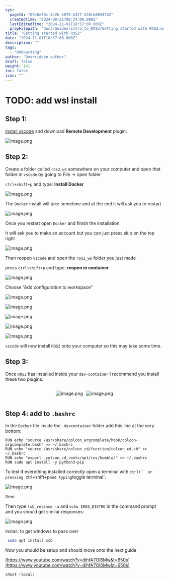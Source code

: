 ```yaml
---
sys:
  pageId: "89e0a78c-4e2b-4070-b327-d28cb0694742"
  createdTime: "2024-08-21T00:24:00.000Z"
  lastEditedTime: "2024-11-01T18:57:00.000Z"
  propFilepath: "docs/Guides/intro_to_ROS2/Getting started with ROS2.md"
title: "Getting started with ROS2"
date: "2024-11-01T18:57:00.000Z"
description: ""
tags:
  - "Onboarding"
author: "Overridden author"
draft: false
weight: 141
toc: false
icon: ""
---
```


# TODO: add wsl install

## Step 1:

[Install vscode](https://code.visualstudio.com/download) and download **Remote Development** plugin:

![image.png](https://prod-files-secure.s3.us-west-2.amazonaws.com/d518164a-d88e-44d1-a4ee-3adb3bd8bce0/efb52993-1881-4a40-b95e-6f020334f022/image.png?X-Amz-Algorithm=AWS4-HMAC-SHA256&X-Amz-Content-Sha256=UNSIGNED-PAYLOAD&X-Amz-Credential=ASIAZI2LB466ZTQQ6ZQT%2F20250131%2Fus-west-2%2Fs3%2Faws4_request&X-Amz-Date=20250131T081010Z&X-Amz-Expires=3600&X-Amz-Security-Token=IQoJb3JpZ2luX2VjELD%2F%2F%2F%2F%2F%2F%2F%2F%2F%2FwEaCXVzLXdlc3QtMiJIMEYCIQCb34xmXtuXCciQJkjbBppoGPuzB%2BUvYczxK%2FLf4IJq8wIhALuoUpDLx9d2pNLq566VztMj%2FbmRvA8fGkgDRjPqpQG%2BKogECLn%2F%2F%2F%2F%2F%2F%2F%2F%2F%2FwEQABoMNjM3NDIzMTgzODA1IgyuI3kXi6eHmuQfdJkq3AOMrWCSSX6OUx8VjWa9%2BXd2cC%2FgvBvz8IBh74VSs8twApsyupqKFyKC7W%2FX3iV6D7gOBqNI%2FAuyrmENIS6NCTSERwYLDUbx0HYjXD9YjPGbD1fyof0xPBfKHNgqvIfPYYO9ouwOfRRym72neEh8QDiZR2TgniV36DGS3FDEeLzqYE6LKrJhd6hDlLNXmFVA7RCMWxdAwWa%2BMZp%2FHeL73XQTSVQuQs2K9vmz9kDftoBjZXwDaJG%2Bp491ceqdahvI%2BVs0OetUqBlTSKqA6ENpPAUvNOsopl7u3Oc5V7%2Fquo2%2FLsVMN%2FfeK4nyYox5TZPayEXXVQG7Z3MnYBhq%2Bvnlx9PesvzypAKQ%2BA5JXqnI8%2BTB9m%2F78fTFmBxMDDVieHdF7ZmslN3D1My6iUgE%2Bw43dlhsAPkpMB4iQn4HtijNlOV8%2BdQ%2FWOVqOYRAs1werspuL6NMPWRsXzlsqwIo9zHk%2Fr4GKVyQ6LQ%2B0a%2BLUyqMu7L3hbAQV0OXYAoqr6ax%2Fem9EsQglKG3ZJ0F99CtK4Q%2FW71bNt7DGz1KAJZDc7O26%2FZkd%2F5N6k1dAe3DhvparB0PKJTmHnRTpd8s4mm5dBDmIcMXC%2Ff8WrtqUuX64eBefEwrRUKL%2FQFho%2FPZMwyOOTDp%2FvG8BjqkAb2JM%2BmrgD6cPN9FoHwMZg7NLrs5JumaYGCpi2kxnIosoXvLDiIduT6NDBe7AErsP19rMUBNvbJgvVeNi3yUT2GwH%2FQXCH5hvP8QS8iz1vnlXkqrVbidUG52GSrdoSV97f5kFWRmbvtymOfIGImjhlbroB4QaNlBBkKIvAf8N%2BETrVaBJFtr%2BQf2Jni2dasQE5MMmP5mw39zgH6RjpBTIQ7dNITu&X-Amz-Signature=10b88a5e2d2e7ffb9664cb742d46c3b59d8f1bb003f83c8ea619675d6eaf684f&X-Amz-SignedHeaders=host&x-id=GetObject)

## Step 2:

Create a folder called `ros2_ws` somewhere on your computer and open that folder in `vscode` by going to File → open folder 

`ctrl+shift+p` and type: **Install Docker**

![image.png](https://prod-files-secure.s3.us-west-2.amazonaws.com/d518164a-d88e-44d1-a4ee-3adb3bd8bce0/2269dc0e-1cd5-47ff-bceb-c04ad9b2eab0/image.png?X-Amz-Algorithm=AWS4-HMAC-SHA256&X-Amz-Content-Sha256=UNSIGNED-PAYLOAD&X-Amz-Credential=ASIAZI2LB466ZTQQ6ZQT%2F20250131%2Fus-west-2%2Fs3%2Faws4_request&X-Amz-Date=20250131T081010Z&X-Amz-Expires=3600&X-Amz-Security-Token=IQoJb3JpZ2luX2VjELD%2F%2F%2F%2F%2F%2F%2F%2F%2F%2FwEaCXVzLXdlc3QtMiJIMEYCIQCb34xmXtuXCciQJkjbBppoGPuzB%2BUvYczxK%2FLf4IJq8wIhALuoUpDLx9d2pNLq566VztMj%2FbmRvA8fGkgDRjPqpQG%2BKogECLn%2F%2F%2F%2F%2F%2F%2F%2F%2F%2FwEQABoMNjM3NDIzMTgzODA1IgyuI3kXi6eHmuQfdJkq3AOMrWCSSX6OUx8VjWa9%2BXd2cC%2FgvBvz8IBh74VSs8twApsyupqKFyKC7W%2FX3iV6D7gOBqNI%2FAuyrmENIS6NCTSERwYLDUbx0HYjXD9YjPGbD1fyof0xPBfKHNgqvIfPYYO9ouwOfRRym72neEh8QDiZR2TgniV36DGS3FDEeLzqYE6LKrJhd6hDlLNXmFVA7RCMWxdAwWa%2BMZp%2FHeL73XQTSVQuQs2K9vmz9kDftoBjZXwDaJG%2Bp491ceqdahvI%2BVs0OetUqBlTSKqA6ENpPAUvNOsopl7u3Oc5V7%2Fquo2%2FLsVMN%2FfeK4nyYox5TZPayEXXVQG7Z3MnYBhq%2Bvnlx9PesvzypAKQ%2BA5JXqnI8%2BTB9m%2F78fTFmBxMDDVieHdF7ZmslN3D1My6iUgE%2Bw43dlhsAPkpMB4iQn4HtijNlOV8%2BdQ%2FWOVqOYRAs1werspuL6NMPWRsXzlsqwIo9zHk%2Fr4GKVyQ6LQ%2B0a%2BLUyqMu7L3hbAQV0OXYAoqr6ax%2Fem9EsQglKG3ZJ0F99CtK4Q%2FW71bNt7DGz1KAJZDc7O26%2FZkd%2F5N6k1dAe3DhvparB0PKJTmHnRTpd8s4mm5dBDmIcMXC%2Ff8WrtqUuX64eBefEwrRUKL%2FQFho%2FPZMwyOOTDp%2FvG8BjqkAb2JM%2BmrgD6cPN9FoHwMZg7NLrs5JumaYGCpi2kxnIosoXvLDiIduT6NDBe7AErsP19rMUBNvbJgvVeNi3yUT2GwH%2FQXCH5hvP8QS8iz1vnlXkqrVbidUG52GSrdoSV97f5kFWRmbvtymOfIGImjhlbroB4QaNlBBkKIvAf8N%2BETrVaBJFtr%2BQf2Jni2dasQE5MMmP5mw39zgH6RjpBTIQ7dNITu&X-Amz-Signature=08407039d4f9fd59d01f5af0cd533df834181e461f81d4d1d150adec3c458a8a&X-Amz-SignedHeaders=host&x-id=GetObject)

The `Docker` install will take sometime and at the end it will ask you to restart

![image.png](https://prod-files-secure.s3.us-west-2.amazonaws.com/d518164a-d88e-44d1-a4ee-3adb3bd8bce0/ed233f78-be33-4b1f-b89c-9c346c0e961e/image.png?X-Amz-Algorithm=AWS4-HMAC-SHA256&X-Amz-Content-Sha256=UNSIGNED-PAYLOAD&X-Amz-Credential=ASIAZI2LB466ZTQQ6ZQT%2F20250131%2Fus-west-2%2Fs3%2Faws4_request&X-Amz-Date=20250131T081010Z&X-Amz-Expires=3600&X-Amz-Security-Token=IQoJb3JpZ2luX2VjELD%2F%2F%2F%2F%2F%2F%2F%2F%2F%2FwEaCXVzLXdlc3QtMiJIMEYCIQCb34xmXtuXCciQJkjbBppoGPuzB%2BUvYczxK%2FLf4IJq8wIhALuoUpDLx9d2pNLq566VztMj%2FbmRvA8fGkgDRjPqpQG%2BKogECLn%2F%2F%2F%2F%2F%2F%2F%2F%2F%2FwEQABoMNjM3NDIzMTgzODA1IgyuI3kXi6eHmuQfdJkq3AOMrWCSSX6OUx8VjWa9%2BXd2cC%2FgvBvz8IBh74VSs8twApsyupqKFyKC7W%2FX3iV6D7gOBqNI%2FAuyrmENIS6NCTSERwYLDUbx0HYjXD9YjPGbD1fyof0xPBfKHNgqvIfPYYO9ouwOfRRym72neEh8QDiZR2TgniV36DGS3FDEeLzqYE6LKrJhd6hDlLNXmFVA7RCMWxdAwWa%2BMZp%2FHeL73XQTSVQuQs2K9vmz9kDftoBjZXwDaJG%2Bp491ceqdahvI%2BVs0OetUqBlTSKqA6ENpPAUvNOsopl7u3Oc5V7%2Fquo2%2FLsVMN%2FfeK4nyYox5TZPayEXXVQG7Z3MnYBhq%2Bvnlx9PesvzypAKQ%2BA5JXqnI8%2BTB9m%2F78fTFmBxMDDVieHdF7ZmslN3D1My6iUgE%2Bw43dlhsAPkpMB4iQn4HtijNlOV8%2BdQ%2FWOVqOYRAs1werspuL6NMPWRsXzlsqwIo9zHk%2Fr4GKVyQ6LQ%2B0a%2BLUyqMu7L3hbAQV0OXYAoqr6ax%2Fem9EsQglKG3ZJ0F99CtK4Q%2FW71bNt7DGz1KAJZDc7O26%2FZkd%2F5N6k1dAe3DhvparB0PKJTmHnRTpd8s4mm5dBDmIcMXC%2Ff8WrtqUuX64eBefEwrRUKL%2FQFho%2FPZMwyOOTDp%2FvG8BjqkAb2JM%2BmrgD6cPN9FoHwMZg7NLrs5JumaYGCpi2kxnIosoXvLDiIduT6NDBe7AErsP19rMUBNvbJgvVeNi3yUT2GwH%2FQXCH5hvP8QS8iz1vnlXkqrVbidUG52GSrdoSV97f5kFWRmbvtymOfIGImjhlbroB4QaNlBBkKIvAf8N%2BETrVaBJFtr%2BQf2Jni2dasQE5MMmP5mw39zgH6RjpBTIQ7dNITu&X-Amz-Signature=ed5e89c40095387b0a52cb02de5837c8b17d99cbc309577d19bc8fd108298b25&X-Amz-SignedHeaders=host&x-id=GetObject)

Once you restart open `Docker` and finish the installation

It will ask you to make an account but you can just press skip on the top right

![image.png](https://prod-files-secure.s3.us-west-2.amazonaws.com/d518164a-d88e-44d1-a4ee-3adb3bd8bce0/21010ad9-1659-4fd9-9f59-9932a09b2a3d/image.png?X-Amz-Algorithm=AWS4-HMAC-SHA256&X-Amz-Content-Sha256=UNSIGNED-PAYLOAD&X-Amz-Credential=ASIAZI2LB466ZTQQ6ZQT%2F20250131%2Fus-west-2%2Fs3%2Faws4_request&X-Amz-Date=20250131T081010Z&X-Amz-Expires=3600&X-Amz-Security-Token=IQoJb3JpZ2luX2VjELD%2F%2F%2F%2F%2F%2F%2F%2F%2F%2FwEaCXVzLXdlc3QtMiJIMEYCIQCb34xmXtuXCciQJkjbBppoGPuzB%2BUvYczxK%2FLf4IJq8wIhALuoUpDLx9d2pNLq566VztMj%2FbmRvA8fGkgDRjPqpQG%2BKogECLn%2F%2F%2F%2F%2F%2F%2F%2F%2F%2FwEQABoMNjM3NDIzMTgzODA1IgyuI3kXi6eHmuQfdJkq3AOMrWCSSX6OUx8VjWa9%2BXd2cC%2FgvBvz8IBh74VSs8twApsyupqKFyKC7W%2FX3iV6D7gOBqNI%2FAuyrmENIS6NCTSERwYLDUbx0HYjXD9YjPGbD1fyof0xPBfKHNgqvIfPYYO9ouwOfRRym72neEh8QDiZR2TgniV36DGS3FDEeLzqYE6LKrJhd6hDlLNXmFVA7RCMWxdAwWa%2BMZp%2FHeL73XQTSVQuQs2K9vmz9kDftoBjZXwDaJG%2Bp491ceqdahvI%2BVs0OetUqBlTSKqA6ENpPAUvNOsopl7u3Oc5V7%2Fquo2%2FLsVMN%2FfeK4nyYox5TZPayEXXVQG7Z3MnYBhq%2Bvnlx9PesvzypAKQ%2BA5JXqnI8%2BTB9m%2F78fTFmBxMDDVieHdF7ZmslN3D1My6iUgE%2Bw43dlhsAPkpMB4iQn4HtijNlOV8%2BdQ%2FWOVqOYRAs1werspuL6NMPWRsXzlsqwIo9zHk%2Fr4GKVyQ6LQ%2B0a%2BLUyqMu7L3hbAQV0OXYAoqr6ax%2Fem9EsQglKG3ZJ0F99CtK4Q%2FW71bNt7DGz1KAJZDc7O26%2FZkd%2F5N6k1dAe3DhvparB0PKJTmHnRTpd8s4mm5dBDmIcMXC%2Ff8WrtqUuX64eBefEwrRUKL%2FQFho%2FPZMwyOOTDp%2FvG8BjqkAb2JM%2BmrgD6cPN9FoHwMZg7NLrs5JumaYGCpi2kxnIosoXvLDiIduT6NDBe7AErsP19rMUBNvbJgvVeNi3yUT2GwH%2FQXCH5hvP8QS8iz1vnlXkqrVbidUG52GSrdoSV97f5kFWRmbvtymOfIGImjhlbroB4QaNlBBkKIvAf8N%2BETrVaBJFtr%2BQf2Jni2dasQE5MMmP5mw39zgH6RjpBTIQ7dNITu&X-Amz-Signature=c1e6c92bb505599088cb8d2b0db3630550b1677f28f98246bd2a91cb879ba9c9&X-Amz-SignedHeaders=host&x-id=GetObject)

Then reopen `vscode` and open the `ros2_ws` folder you just made

press `ctrl+shift+p` and type: **reopen in container**

![image.png](https://prod-files-secure.s3.us-west-2.amazonaws.com/d518164a-d88e-44d1-a4ee-3adb3bd8bce0/4e93b8c2-41ad-488c-8095-c74205196118/image.png?X-Amz-Algorithm=AWS4-HMAC-SHA256&X-Amz-Content-Sha256=UNSIGNED-PAYLOAD&X-Amz-Credential=ASIAZI2LB466ZTQQ6ZQT%2F20250131%2Fus-west-2%2Fs3%2Faws4_request&X-Amz-Date=20250131T081010Z&X-Amz-Expires=3600&X-Amz-Security-Token=IQoJb3JpZ2luX2VjELD%2F%2F%2F%2F%2F%2F%2F%2F%2F%2FwEaCXVzLXdlc3QtMiJIMEYCIQCb34xmXtuXCciQJkjbBppoGPuzB%2BUvYczxK%2FLf4IJq8wIhALuoUpDLx9d2pNLq566VztMj%2FbmRvA8fGkgDRjPqpQG%2BKogECLn%2F%2F%2F%2F%2F%2F%2F%2F%2F%2FwEQABoMNjM3NDIzMTgzODA1IgyuI3kXi6eHmuQfdJkq3AOMrWCSSX6OUx8VjWa9%2BXd2cC%2FgvBvz8IBh74VSs8twApsyupqKFyKC7W%2FX3iV6D7gOBqNI%2FAuyrmENIS6NCTSERwYLDUbx0HYjXD9YjPGbD1fyof0xPBfKHNgqvIfPYYO9ouwOfRRym72neEh8QDiZR2TgniV36DGS3FDEeLzqYE6LKrJhd6hDlLNXmFVA7RCMWxdAwWa%2BMZp%2FHeL73XQTSVQuQs2K9vmz9kDftoBjZXwDaJG%2Bp491ceqdahvI%2BVs0OetUqBlTSKqA6ENpPAUvNOsopl7u3Oc5V7%2Fquo2%2FLsVMN%2FfeK4nyYox5TZPayEXXVQG7Z3MnYBhq%2Bvnlx9PesvzypAKQ%2BA5JXqnI8%2BTB9m%2F78fTFmBxMDDVieHdF7ZmslN3D1My6iUgE%2Bw43dlhsAPkpMB4iQn4HtijNlOV8%2BdQ%2FWOVqOYRAs1werspuL6NMPWRsXzlsqwIo9zHk%2Fr4GKVyQ6LQ%2B0a%2BLUyqMu7L3hbAQV0OXYAoqr6ax%2Fem9EsQglKG3ZJ0F99CtK4Q%2FW71bNt7DGz1KAJZDc7O26%2FZkd%2F5N6k1dAe3DhvparB0PKJTmHnRTpd8s4mm5dBDmIcMXC%2Ff8WrtqUuX64eBefEwrRUKL%2FQFho%2FPZMwyOOTDp%2FvG8BjqkAb2JM%2BmrgD6cPN9FoHwMZg7NLrs5JumaYGCpi2kxnIosoXvLDiIduT6NDBe7AErsP19rMUBNvbJgvVeNi3yUT2GwH%2FQXCH5hvP8QS8iz1vnlXkqrVbidUG52GSrdoSV97f5kFWRmbvtymOfIGImjhlbroB4QaNlBBkKIvAf8N%2BETrVaBJFtr%2BQf2Jni2dasQE5MMmP5mw39zgH6RjpBTIQ7dNITu&X-Amz-Signature=da29181d59df7ae770eeb706acfdbfd391d084d87e2e9640ec9c2fce161ae0ec&X-Amz-SignedHeaders=host&x-id=GetObject)

Choose “Add configuration to workspace”

![image.png](https://prod-files-secure.s3.us-west-2.amazonaws.com/d518164a-d88e-44d1-a4ee-3adb3bd8bce0/9560b282-5060-4989-ba37-97e7b2c22476/image.png?X-Amz-Algorithm=AWS4-HMAC-SHA256&X-Amz-Content-Sha256=UNSIGNED-PAYLOAD&X-Amz-Credential=ASIAZI2LB466ZTQQ6ZQT%2F20250131%2Fus-west-2%2Fs3%2Faws4_request&X-Amz-Date=20250131T081010Z&X-Amz-Expires=3600&X-Amz-Security-Token=IQoJb3JpZ2luX2VjELD%2F%2F%2F%2F%2F%2F%2F%2F%2F%2FwEaCXVzLXdlc3QtMiJIMEYCIQCb34xmXtuXCciQJkjbBppoGPuzB%2BUvYczxK%2FLf4IJq8wIhALuoUpDLx9d2pNLq566VztMj%2FbmRvA8fGkgDRjPqpQG%2BKogECLn%2F%2F%2F%2F%2F%2F%2F%2F%2F%2FwEQABoMNjM3NDIzMTgzODA1IgyuI3kXi6eHmuQfdJkq3AOMrWCSSX6OUx8VjWa9%2BXd2cC%2FgvBvz8IBh74VSs8twApsyupqKFyKC7W%2FX3iV6D7gOBqNI%2FAuyrmENIS6NCTSERwYLDUbx0HYjXD9YjPGbD1fyof0xPBfKHNgqvIfPYYO9ouwOfRRym72neEh8QDiZR2TgniV36DGS3FDEeLzqYE6LKrJhd6hDlLNXmFVA7RCMWxdAwWa%2BMZp%2FHeL73XQTSVQuQs2K9vmz9kDftoBjZXwDaJG%2Bp491ceqdahvI%2BVs0OetUqBlTSKqA6ENpPAUvNOsopl7u3Oc5V7%2Fquo2%2FLsVMN%2FfeK4nyYox5TZPayEXXVQG7Z3MnYBhq%2Bvnlx9PesvzypAKQ%2BA5JXqnI8%2BTB9m%2F78fTFmBxMDDVieHdF7ZmslN3D1My6iUgE%2Bw43dlhsAPkpMB4iQn4HtijNlOV8%2BdQ%2FWOVqOYRAs1werspuL6NMPWRsXzlsqwIo9zHk%2Fr4GKVyQ6LQ%2B0a%2BLUyqMu7L3hbAQV0OXYAoqr6ax%2Fem9EsQglKG3ZJ0F99CtK4Q%2FW71bNt7DGz1KAJZDc7O26%2FZkd%2F5N6k1dAe3DhvparB0PKJTmHnRTpd8s4mm5dBDmIcMXC%2Ff8WrtqUuX64eBefEwrRUKL%2FQFho%2FPZMwyOOTDp%2FvG8BjqkAb2JM%2BmrgD6cPN9FoHwMZg7NLrs5JumaYGCpi2kxnIosoXvLDiIduT6NDBe7AErsP19rMUBNvbJgvVeNi3yUT2GwH%2FQXCH5hvP8QS8iz1vnlXkqrVbidUG52GSrdoSV97f5kFWRmbvtymOfIGImjhlbroB4QaNlBBkKIvAf8N%2BETrVaBJFtr%2BQf2Jni2dasQE5MMmP5mw39zgH6RjpBTIQ7dNITu&X-Amz-Signature=2b3a179243646b7295f1f2a99d6815959311a895ffa69dd01ec07268537609f9&X-Amz-SignedHeaders=host&x-id=GetObject)

![image.png](https://prod-files-secure.s3.us-west-2.amazonaws.com/d518164a-d88e-44d1-a4ee-3adb3bd8bce0/2ee63f81-886b-48e8-a553-dc6e5eac99e4/image.png?X-Amz-Algorithm=AWS4-HMAC-SHA256&X-Amz-Content-Sha256=UNSIGNED-PAYLOAD&X-Amz-Credential=ASIAZI2LB466ZTQQ6ZQT%2F20250131%2Fus-west-2%2Fs3%2Faws4_request&X-Amz-Date=20250131T081010Z&X-Amz-Expires=3600&X-Amz-Security-Token=IQoJb3JpZ2luX2VjELD%2F%2F%2F%2F%2F%2F%2F%2F%2F%2FwEaCXVzLXdlc3QtMiJIMEYCIQCb34xmXtuXCciQJkjbBppoGPuzB%2BUvYczxK%2FLf4IJq8wIhALuoUpDLx9d2pNLq566VztMj%2FbmRvA8fGkgDRjPqpQG%2BKogECLn%2F%2F%2F%2F%2F%2F%2F%2F%2F%2FwEQABoMNjM3NDIzMTgzODA1IgyuI3kXi6eHmuQfdJkq3AOMrWCSSX6OUx8VjWa9%2BXd2cC%2FgvBvz8IBh74VSs8twApsyupqKFyKC7W%2FX3iV6D7gOBqNI%2FAuyrmENIS6NCTSERwYLDUbx0HYjXD9YjPGbD1fyof0xPBfKHNgqvIfPYYO9ouwOfRRym72neEh8QDiZR2TgniV36DGS3FDEeLzqYE6LKrJhd6hDlLNXmFVA7RCMWxdAwWa%2BMZp%2FHeL73XQTSVQuQs2K9vmz9kDftoBjZXwDaJG%2Bp491ceqdahvI%2BVs0OetUqBlTSKqA6ENpPAUvNOsopl7u3Oc5V7%2Fquo2%2FLsVMN%2FfeK4nyYox5TZPayEXXVQG7Z3MnYBhq%2Bvnlx9PesvzypAKQ%2BA5JXqnI8%2BTB9m%2F78fTFmBxMDDVieHdF7ZmslN3D1My6iUgE%2Bw43dlhsAPkpMB4iQn4HtijNlOV8%2BdQ%2FWOVqOYRAs1werspuL6NMPWRsXzlsqwIo9zHk%2Fr4GKVyQ6LQ%2B0a%2BLUyqMu7L3hbAQV0OXYAoqr6ax%2Fem9EsQglKG3ZJ0F99CtK4Q%2FW71bNt7DGz1KAJZDc7O26%2FZkd%2F5N6k1dAe3DhvparB0PKJTmHnRTpd8s4mm5dBDmIcMXC%2Ff8WrtqUuX64eBefEwrRUKL%2FQFho%2FPZMwyOOTDp%2FvG8BjqkAb2JM%2BmrgD6cPN9FoHwMZg7NLrs5JumaYGCpi2kxnIosoXvLDiIduT6NDBe7AErsP19rMUBNvbJgvVeNi3yUT2GwH%2FQXCH5hvP8QS8iz1vnlXkqrVbidUG52GSrdoSV97f5kFWRmbvtymOfIGImjhlbroB4QaNlBBkKIvAf8N%2BETrVaBJFtr%2BQf2Jni2dasQE5MMmP5mw39zgH6RjpBTIQ7dNITu&X-Amz-Signature=4d3003a0f9f1a6621fbe194c9e0ff66eae6bb619a90354e526a537bc06781739&X-Amz-SignedHeaders=host&x-id=GetObject)

![image.png](https://prod-files-secure.s3.us-west-2.amazonaws.com/d518164a-d88e-44d1-a4ee-3adb3bd8bce0/ae1580b2-b048-407e-aed9-b584224a7a04/image.png?X-Amz-Algorithm=AWS4-HMAC-SHA256&X-Amz-Content-Sha256=UNSIGNED-PAYLOAD&X-Amz-Credential=ASIAZI2LB466ZTQQ6ZQT%2F20250131%2Fus-west-2%2Fs3%2Faws4_request&X-Amz-Date=20250131T081010Z&X-Amz-Expires=3600&X-Amz-Security-Token=IQoJb3JpZ2luX2VjELD%2F%2F%2F%2F%2F%2F%2F%2F%2F%2FwEaCXVzLXdlc3QtMiJIMEYCIQCb34xmXtuXCciQJkjbBppoGPuzB%2BUvYczxK%2FLf4IJq8wIhALuoUpDLx9d2pNLq566VztMj%2FbmRvA8fGkgDRjPqpQG%2BKogECLn%2F%2F%2F%2F%2F%2F%2F%2F%2F%2FwEQABoMNjM3NDIzMTgzODA1IgyuI3kXi6eHmuQfdJkq3AOMrWCSSX6OUx8VjWa9%2BXd2cC%2FgvBvz8IBh74VSs8twApsyupqKFyKC7W%2FX3iV6D7gOBqNI%2FAuyrmENIS6NCTSERwYLDUbx0HYjXD9YjPGbD1fyof0xPBfKHNgqvIfPYYO9ouwOfRRym72neEh8QDiZR2TgniV36DGS3FDEeLzqYE6LKrJhd6hDlLNXmFVA7RCMWxdAwWa%2BMZp%2FHeL73XQTSVQuQs2K9vmz9kDftoBjZXwDaJG%2Bp491ceqdahvI%2BVs0OetUqBlTSKqA6ENpPAUvNOsopl7u3Oc5V7%2Fquo2%2FLsVMN%2FfeK4nyYox5TZPayEXXVQG7Z3MnYBhq%2Bvnlx9PesvzypAKQ%2BA5JXqnI8%2BTB9m%2F78fTFmBxMDDVieHdF7ZmslN3D1My6iUgE%2Bw43dlhsAPkpMB4iQn4HtijNlOV8%2BdQ%2FWOVqOYRAs1werspuL6NMPWRsXzlsqwIo9zHk%2Fr4GKVyQ6LQ%2B0a%2BLUyqMu7L3hbAQV0OXYAoqr6ax%2Fem9EsQglKG3ZJ0F99CtK4Q%2FW71bNt7DGz1KAJZDc7O26%2FZkd%2F5N6k1dAe3DhvparB0PKJTmHnRTpd8s4mm5dBDmIcMXC%2Ff8WrtqUuX64eBefEwrRUKL%2FQFho%2FPZMwyOOTDp%2FvG8BjqkAb2JM%2BmrgD6cPN9FoHwMZg7NLrs5JumaYGCpi2kxnIosoXvLDiIduT6NDBe7AErsP19rMUBNvbJgvVeNi3yUT2GwH%2FQXCH5hvP8QS8iz1vnlXkqrVbidUG52GSrdoSV97f5kFWRmbvtymOfIGImjhlbroB4QaNlBBkKIvAf8N%2BETrVaBJFtr%2BQf2Jni2dasQE5MMmP5mw39zgH6RjpBTIQ7dNITu&X-Amz-Signature=769116806f1445346ccafadc7444f16f4c7ec831c605e1a4e5131ac946169806&X-Amz-SignedHeaders=host&x-id=GetObject)

![image.png](https://prod-files-secure.s3.us-west-2.amazonaws.com/d518164a-d88e-44d1-a4ee-3adb3bd8bce0/53255b28-f75e-430f-b9e3-c0ac8577e42b/image.png?X-Amz-Algorithm=AWS4-HMAC-SHA256&X-Amz-Content-Sha256=UNSIGNED-PAYLOAD&X-Amz-Credential=ASIAZI2LB466ZTQQ6ZQT%2F20250131%2Fus-west-2%2Fs3%2Faws4_request&X-Amz-Date=20250131T081010Z&X-Amz-Expires=3600&X-Amz-Security-Token=IQoJb3JpZ2luX2VjELD%2F%2F%2F%2F%2F%2F%2F%2F%2F%2FwEaCXVzLXdlc3QtMiJIMEYCIQCb34xmXtuXCciQJkjbBppoGPuzB%2BUvYczxK%2FLf4IJq8wIhALuoUpDLx9d2pNLq566VztMj%2FbmRvA8fGkgDRjPqpQG%2BKogECLn%2F%2F%2F%2F%2F%2F%2F%2F%2F%2FwEQABoMNjM3NDIzMTgzODA1IgyuI3kXi6eHmuQfdJkq3AOMrWCSSX6OUx8VjWa9%2BXd2cC%2FgvBvz8IBh74VSs8twApsyupqKFyKC7W%2FX3iV6D7gOBqNI%2FAuyrmENIS6NCTSERwYLDUbx0HYjXD9YjPGbD1fyof0xPBfKHNgqvIfPYYO9ouwOfRRym72neEh8QDiZR2TgniV36DGS3FDEeLzqYE6LKrJhd6hDlLNXmFVA7RCMWxdAwWa%2BMZp%2FHeL73XQTSVQuQs2K9vmz9kDftoBjZXwDaJG%2Bp491ceqdahvI%2BVs0OetUqBlTSKqA6ENpPAUvNOsopl7u3Oc5V7%2Fquo2%2FLsVMN%2FfeK4nyYox5TZPayEXXVQG7Z3MnYBhq%2Bvnlx9PesvzypAKQ%2BA5JXqnI8%2BTB9m%2F78fTFmBxMDDVieHdF7ZmslN3D1My6iUgE%2Bw43dlhsAPkpMB4iQn4HtijNlOV8%2BdQ%2FWOVqOYRAs1werspuL6NMPWRsXzlsqwIo9zHk%2Fr4GKVyQ6LQ%2B0a%2BLUyqMu7L3hbAQV0OXYAoqr6ax%2Fem9EsQglKG3ZJ0F99CtK4Q%2FW71bNt7DGz1KAJZDc7O26%2FZkd%2F5N6k1dAe3DhvparB0PKJTmHnRTpd8s4mm5dBDmIcMXC%2Ff8WrtqUuX64eBefEwrRUKL%2FQFho%2FPZMwyOOTDp%2FvG8BjqkAb2JM%2BmrgD6cPN9FoHwMZg7NLrs5JumaYGCpi2kxnIosoXvLDiIduT6NDBe7AErsP19rMUBNvbJgvVeNi3yUT2GwH%2FQXCH5hvP8QS8iz1vnlXkqrVbidUG52GSrdoSV97f5kFWRmbvtymOfIGImjhlbroB4QaNlBBkKIvAf8N%2BETrVaBJFtr%2BQf2Jni2dasQE5MMmP5mw39zgH6RjpBTIQ7dNITu&X-Amz-Signature=73cc7981968b00a5ee129467b03a4143b9844af878c43eed52033818b3c3e643&X-Amz-SignedHeaders=host&x-id=GetObject)

![image.png](https://prod-files-secure.s3.us-west-2.amazonaws.com/d518164a-d88e-44d1-a4ee-3adb3bd8bce0/7c562767-5af9-4ffb-97d1-327bcdf4ee00/image.png?X-Amz-Algorithm=AWS4-HMAC-SHA256&X-Amz-Content-Sha256=UNSIGNED-PAYLOAD&X-Amz-Credential=ASIAZI2LB466ZTQQ6ZQT%2F20250131%2Fus-west-2%2Fs3%2Faws4_request&X-Amz-Date=20250131T081010Z&X-Amz-Expires=3600&X-Amz-Security-Token=IQoJb3JpZ2luX2VjELD%2F%2F%2F%2F%2F%2F%2F%2F%2F%2FwEaCXVzLXdlc3QtMiJIMEYCIQCb34xmXtuXCciQJkjbBppoGPuzB%2BUvYczxK%2FLf4IJq8wIhALuoUpDLx9d2pNLq566VztMj%2FbmRvA8fGkgDRjPqpQG%2BKogECLn%2F%2F%2F%2F%2F%2F%2F%2F%2F%2FwEQABoMNjM3NDIzMTgzODA1IgyuI3kXi6eHmuQfdJkq3AOMrWCSSX6OUx8VjWa9%2BXd2cC%2FgvBvz8IBh74VSs8twApsyupqKFyKC7W%2FX3iV6D7gOBqNI%2FAuyrmENIS6NCTSERwYLDUbx0HYjXD9YjPGbD1fyof0xPBfKHNgqvIfPYYO9ouwOfRRym72neEh8QDiZR2TgniV36DGS3FDEeLzqYE6LKrJhd6hDlLNXmFVA7RCMWxdAwWa%2BMZp%2FHeL73XQTSVQuQs2K9vmz9kDftoBjZXwDaJG%2Bp491ceqdahvI%2BVs0OetUqBlTSKqA6ENpPAUvNOsopl7u3Oc5V7%2Fquo2%2FLsVMN%2FfeK4nyYox5TZPayEXXVQG7Z3MnYBhq%2Bvnlx9PesvzypAKQ%2BA5JXqnI8%2BTB9m%2F78fTFmBxMDDVieHdF7ZmslN3D1My6iUgE%2Bw43dlhsAPkpMB4iQn4HtijNlOV8%2BdQ%2FWOVqOYRAs1werspuL6NMPWRsXzlsqwIo9zHk%2Fr4GKVyQ6LQ%2B0a%2BLUyqMu7L3hbAQV0OXYAoqr6ax%2Fem9EsQglKG3ZJ0F99CtK4Q%2FW71bNt7DGz1KAJZDc7O26%2FZkd%2F5N6k1dAe3DhvparB0PKJTmHnRTpd8s4mm5dBDmIcMXC%2Ff8WrtqUuX64eBefEwrRUKL%2FQFho%2FPZMwyOOTDp%2FvG8BjqkAb2JM%2BmrgD6cPN9FoHwMZg7NLrs5JumaYGCpi2kxnIosoXvLDiIduT6NDBe7AErsP19rMUBNvbJgvVeNi3yUT2GwH%2FQXCH5hvP8QS8iz1vnlXkqrVbidUG52GSrdoSV97f5kFWRmbvtymOfIGImjhlbroB4QaNlBBkKIvAf8N%2BETrVaBJFtr%2BQf2Jni2dasQE5MMmP5mw39zgH6RjpBTIQ7dNITu&X-Amz-Signature=e09eca9d13acb22484bb86ca9eec70cf0d8f5858624642ce7f670c40dc1b9c72&X-Amz-SignedHeaders=host&x-id=GetObject)

`vscode` will now install `ROS2` onto your computer so this may take some time.

## Step 3:

Once `ROS2` has installed inside your `dev-container` I recommend you install these two plugins:

<div style="display: flex;flex-direction: row; column-gap:10px; max-width: 630px;justify-content: center;">
<div>

![image.png](https://prod-files-secure.s3.us-west-2.amazonaws.com/d518164a-d88e-44d1-a4ee-3adb3bd8bce0/3fc3d550-5a54-4ba1-ba6b-faa01cdb7369/image.png?X-Amz-Algorithm=AWS4-HMAC-SHA256&X-Amz-Content-Sha256=UNSIGNED-PAYLOAD&X-Amz-Credential=ASIAZI2LB466SIVZLW6T%2F20250131%2Fus-west-2%2Fs3%2Faws4_request&X-Amz-Date=20250131T081013Z&X-Amz-Expires=3600&X-Amz-Security-Token=IQoJb3JpZ2luX2VjELD%2F%2F%2F%2F%2F%2F%2F%2F%2F%2FwEaCXVzLXdlc3QtMiJGMEQCIEACdw%2FGxng4i8aSUVmWVqlefoKUWkznv9P2qEIuhBVFAiANoYG9j7CwEhctGDIUXRhUMll797ithHwr08fh%2FkBGiSqIBAi5%2F%2F%2F%2F%2F%2F%2F%2F%2F%2F8BEAAaDDYzNzQyMzE4MzgwNSIMSCIr5%2FQryko6lrmiKtwDp2bQ4ZLwmAFWT4BokUw%2Fts%2B5RxgKFldVgg57YGrA45%2Fw3HD3TC2QoeMekG%2FDbdVkTb3XNieDoXhJHo%2Bbs%2Fs4CuTy7k3y%2FqRrJR%2BovZT5rmn971WhTnwkY%2BztUNY60phS558c3ada4VV%2FiDft2Iu6Tsx35runF2D%2B3R0A1gVdiGX%2B4avcFidQ3Om8IWhB102A934abqKG2bnd3VUDMJ7npgkLijwxu3mibqqOyznwf%2Fx1R33kR3RBnWuRfap7I4MXBNVhicr8AKGeR%2FbPEtn%2BrlFOd9ssAaxOdy5wdT8OhATkz%2B9hHAzC4DsJirnxSAMZGuQt2VKx%2ByAvDPjNr78DcunsSRoh%2B9G8nWBh8xe9nwQ1VIdiIBooS7aIIaTFHLvh7AtU3fu59h%2BJ8eiyaTQJaZshOuTKPlMTPdUoQtE6TEqAfmTY%2F8njG2cSMO8DnAwdEPKWNfliwzTK9CegADeBjw2%2BXLG5h60xcKkL%2BCzZDs1O9UmmKL9RwLX%2FOu%2FfsHioqOAzOndpNkaf9Wv%2FMHQ4b5of7BtX4V4yoo6wIqzhJ9cQ5Sny7kHjgGs8NYzfgE5YnxbLVGTm1PMz2RMzL%2BDIaxSfv1aoue0z%2FM40G3RR93v8is6Ar3vZDchWsY8w6%2F%2FxvAY6pgG0pz2ECEJ3DWjanF6ZUI9kqjKPx6piP8HqJORXb600u3kG5plEp0naNxtrDUhBWQ1zsUXQdIhyVgiuMRn7isBezlmtEKUaoXbzbVTXdNicQqR42iXwTwtXlYIk5bmjuLHfxHCmxchS%2Bn%2FCpyEagcetL9zl%2FlvwzjTi%2F1UzLKnR1ED1%2F%2BFX0njAd9khrefoka8yFpnmtQg0uRanAi2EvmxiO6LgUJqP&X-Amz-Signature=b995a58e6d3832d15be3c63054e006606e0283ba9a2294ec4e4d15d860710425&X-Amz-SignedHeaders=host&x-id=GetObject)

</div>
<div>

![image.png](https://prod-files-secure.s3.us-west-2.amazonaws.com/d518164a-d88e-44d1-a4ee-3adb3bd8bce0/d994cc66-13c2-4093-a5a3-f84cf4601a82/image.png?X-Amz-Algorithm=AWS4-HMAC-SHA256&X-Amz-Content-Sha256=UNSIGNED-PAYLOAD&X-Amz-Credential=ASIAZI2LB4665FWQVV6L%2F20250131%2Fus-west-2%2Fs3%2Faws4_request&X-Amz-Date=20250131T081013Z&X-Amz-Expires=3600&X-Amz-Security-Token=IQoJb3JpZ2luX2VjELD%2F%2F%2F%2F%2F%2F%2F%2F%2F%2FwEaCXVzLXdlc3QtMiJIMEYCIQC0C2dqr0xmKc3J23zZVZuzPB%2FcCWDsvL4mczGkmAfFeAIhAP%2F4MMhd3o8PxMaLjIVBewyhbfDSSqYWAeXdvfE76WfrKogECLn%2F%2F%2F%2F%2F%2F%2F%2F%2F%2FwEQABoMNjM3NDIzMTgzODA1IgxTekzOXV22mGaGMq4q3AO6GoqphCPk4SsbkO2PABMthoxClHa1PomsLPm5s4vvXUhezTQQ%2FpXEdYrkDSCxt0nEiHAdVKctN2KirQdVpsQtKmUREwbM5wDMKyea11yWFR9xwWg5eyvYHxrEEeROJU6h%2FdF5B0IjgjIzJzxLoGWnvYQWVNQ6hu1LoztzstxU8zEjakYhnkdNL2Y7hXfefZPGKPXYe2xiHuG9ZHT7XmtBfvYirL38klqUx1MNKKKRZoVrJcdSIRZ3agmwLWoC1LHL33TQJ7JUG3WjFs8gH96Md%2Frog%2FS7wVcpTJXE87yk5n3P54sWDBsN%2F0TBLVPhfYx4O90g8I5seoGQF1xf5pRC1NXmNOR%2FkmcbYoLIR9p0bkYQ9IOxzCLjFVcs3PPUtRBafzM8W5E5BNjKsPqooH88a3j1reE%2Bk8Ms%2BQ5YaIioEH5Uq8bVg%2FZI4AWXa7Yy0zPtp6SGWzipP4qWIkUTswfAgli6Z9gUpu5Duly4HEMXc9sZY%2BoUKoVmJAQ93lKhyYPt1UwJp3DIzeYSwQWFJqm0C7ly3jCWAjz2lvZSILcJIfS%2Fb8sR80Xjfo5BNHF3qEOlDD1gGLSic3MRlgGPpnPCkmrCJSqKhPpvoZzrPBNW3EQ5WzLVtCSMsNHNWjC2gPK8BjqkAfJ5YxE1EalfnzjuoJfs1kPcafz%2FpRzQsa%2Fy09aEOttnpHDrTBgIpZCzBbt3f4SFLxM5nKkBi8QodEbb%2FPgTEEYg4a0XwiSypPpkDo%2BjV13wY87UE1g5KI0ZvxFDpLLN0TMgIAgaTnvzoct86%2FWOc1IQEMiiSWGX26HKKvNcYnH5sa5fYyh7u9rurqxxJ4hysgaVpENMm34qgMWdvjhEFOEaeBbY&X-Amz-Signature=559758dcfaa686fb7fa73a44b66751c06bd3c7f050315d8402e401d9900c672c&X-Amz-SignedHeaders=host&x-id=GetObject)

</div>
</div>

## Step 4: add to `.bashrc`

In the `Docker` file inside the `.devcontainer` folder add this line at the very bottom: 

```docker
RUN echo "source /usr/share/colcon_argcomplete/hook/colcon-argcomplete.bash" >> ~/.bashrc
RUN echo "source /usr/share/colcon_cd/function/colcon_cd.sh" >> ~/.bashrc
RUN echo "export _colcon_cd_root=/opt/ros/humble/" >> ~/.bashrc
RUN sudo apt install -y python3-pip 
```

To test if everything installed correctly open a terminal with `ctrl+`` or pressing `ctrl+shift+p` and typing `toggle terminal`:

![image.png](https://prod-files-secure.s3.us-west-2.amazonaws.com/d518164a-d88e-44d1-a4ee-3adb3bd8bce0/6a4943d8-b04e-4c02-9a58-775f3384d1a5/image.png?X-Amz-Algorithm=AWS4-HMAC-SHA256&X-Amz-Content-Sha256=UNSIGNED-PAYLOAD&X-Amz-Credential=ASIAZI2LB466ZTQQ6ZQT%2F20250131%2Fus-west-2%2Fs3%2Faws4_request&X-Amz-Date=20250131T081010Z&X-Amz-Expires=3600&X-Amz-Security-Token=IQoJb3JpZ2luX2VjELD%2F%2F%2F%2F%2F%2F%2F%2F%2F%2FwEaCXVzLXdlc3QtMiJIMEYCIQCb34xmXtuXCciQJkjbBppoGPuzB%2BUvYczxK%2FLf4IJq8wIhALuoUpDLx9d2pNLq566VztMj%2FbmRvA8fGkgDRjPqpQG%2BKogECLn%2F%2F%2F%2F%2F%2F%2F%2F%2F%2FwEQABoMNjM3NDIzMTgzODA1IgyuI3kXi6eHmuQfdJkq3AOMrWCSSX6OUx8VjWa9%2BXd2cC%2FgvBvz8IBh74VSs8twApsyupqKFyKC7W%2FX3iV6D7gOBqNI%2FAuyrmENIS6NCTSERwYLDUbx0HYjXD9YjPGbD1fyof0xPBfKHNgqvIfPYYO9ouwOfRRym72neEh8QDiZR2TgniV36DGS3FDEeLzqYE6LKrJhd6hDlLNXmFVA7RCMWxdAwWa%2BMZp%2FHeL73XQTSVQuQs2K9vmz9kDftoBjZXwDaJG%2Bp491ceqdahvI%2BVs0OetUqBlTSKqA6ENpPAUvNOsopl7u3Oc5V7%2Fquo2%2FLsVMN%2FfeK4nyYox5TZPayEXXVQG7Z3MnYBhq%2Bvnlx9PesvzypAKQ%2BA5JXqnI8%2BTB9m%2F78fTFmBxMDDVieHdF7ZmslN3D1My6iUgE%2Bw43dlhsAPkpMB4iQn4HtijNlOV8%2BdQ%2FWOVqOYRAs1werspuL6NMPWRsXzlsqwIo9zHk%2Fr4GKVyQ6LQ%2B0a%2BLUyqMu7L3hbAQV0OXYAoqr6ax%2Fem9EsQglKG3ZJ0F99CtK4Q%2FW71bNt7DGz1KAJZDc7O26%2FZkd%2F5N6k1dAe3DhvparB0PKJTmHnRTpd8s4mm5dBDmIcMXC%2Ff8WrtqUuX64eBefEwrRUKL%2FQFho%2FPZMwyOOTDp%2FvG8BjqkAb2JM%2BmrgD6cPN9FoHwMZg7NLrs5JumaYGCpi2kxnIosoXvLDiIduT6NDBe7AErsP19rMUBNvbJgvVeNi3yUT2GwH%2FQXCH5hvP8QS8iz1vnlXkqrVbidUG52GSrdoSV97f5kFWRmbvtymOfIGImjhlbroB4QaNlBBkKIvAf8N%2BETrVaBJFtr%2BQf2Jni2dasQE5MMmP5mw39zgH6RjpBTIQ7dNITu&X-Amz-Signature=0b5ec5bfcbc0664a761ebee043efb0b053909657236f54fbe9a8763eb378b76e&X-Amz-SignedHeaders=host&x-id=GetObject)

then 

Then type `lsb_release -a` and `echo $ROS_DISTRO` in the command prompt and you should get similar responses:

![image.png](https://prod-files-secure.s3.us-west-2.amazonaws.com/d518164a-d88e-44d1-a4ee-3adb3bd8bce0/3e635dec-a805-4e85-8b9e-d000e5b71a4e/image.png?X-Amz-Algorithm=AWS4-HMAC-SHA256&X-Amz-Content-Sha256=UNSIGNED-PAYLOAD&X-Amz-Credential=ASIAZI2LB466ZTQQ6ZQT%2F20250131%2Fus-west-2%2Fs3%2Faws4_request&X-Amz-Date=20250131T081010Z&X-Amz-Expires=3600&X-Amz-Security-Token=IQoJb3JpZ2luX2VjELD%2F%2F%2F%2F%2F%2F%2F%2F%2F%2FwEaCXVzLXdlc3QtMiJIMEYCIQCb34xmXtuXCciQJkjbBppoGPuzB%2BUvYczxK%2FLf4IJq8wIhALuoUpDLx9d2pNLq566VztMj%2FbmRvA8fGkgDRjPqpQG%2BKogECLn%2F%2F%2F%2F%2F%2F%2F%2F%2F%2FwEQABoMNjM3NDIzMTgzODA1IgyuI3kXi6eHmuQfdJkq3AOMrWCSSX6OUx8VjWa9%2BXd2cC%2FgvBvz8IBh74VSs8twApsyupqKFyKC7W%2FX3iV6D7gOBqNI%2FAuyrmENIS6NCTSERwYLDUbx0HYjXD9YjPGbD1fyof0xPBfKHNgqvIfPYYO9ouwOfRRym72neEh8QDiZR2TgniV36DGS3FDEeLzqYE6LKrJhd6hDlLNXmFVA7RCMWxdAwWa%2BMZp%2FHeL73XQTSVQuQs2K9vmz9kDftoBjZXwDaJG%2Bp491ceqdahvI%2BVs0OetUqBlTSKqA6ENpPAUvNOsopl7u3Oc5V7%2Fquo2%2FLsVMN%2FfeK4nyYox5TZPayEXXVQG7Z3MnYBhq%2Bvnlx9PesvzypAKQ%2BA5JXqnI8%2BTB9m%2F78fTFmBxMDDVieHdF7ZmslN3D1My6iUgE%2Bw43dlhsAPkpMB4iQn4HtijNlOV8%2BdQ%2FWOVqOYRAs1werspuL6NMPWRsXzlsqwIo9zHk%2Fr4GKVyQ6LQ%2B0a%2BLUyqMu7L3hbAQV0OXYAoqr6ax%2Fem9EsQglKG3ZJ0F99CtK4Q%2FW71bNt7DGz1KAJZDc7O26%2FZkd%2F5N6k1dAe3DhvparB0PKJTmHnRTpd8s4mm5dBDmIcMXC%2Ff8WrtqUuX64eBefEwrRUKL%2FQFho%2FPZMwyOOTDp%2FvG8BjqkAb2JM%2BmrgD6cPN9FoHwMZg7NLrs5JumaYGCpi2kxnIosoXvLDiIduT6NDBe7AErsP19rMUBNvbJgvVeNi3yUT2GwH%2FQXCH5hvP8QS8iz1vnlXkqrVbidUG52GSrdoSV97f5kFWRmbvtymOfIGImjhlbroB4QaNlBBkKIvAf8N%2BETrVaBJFtr%2BQf2Jni2dasQE5MMmP5mw39zgH6RjpBTIQ7dNITu&X-Amz-Signature=73e7f9429bebd250212832a83bc423dff1c8aca5f86d39c2a759562d52dfc246&X-Amz-SignedHeaders=host&x-id=GetObject)

Install:  to get windows to pass over

```bash
 sudo apt install xcb
```

Now you should be setup and should move onto the next guide 

[https://www.youtube.com/watch?v=dihfA7Ol6Mw&t=650s](https://www.youtube.com/watch?v=dihfA7Ol6Mw&t=650s)

```python
xhost +local:
```
